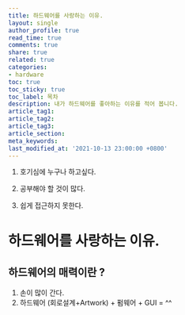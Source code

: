 ```yaml
---
title: 하드웨어를 사랑하는 이유.
layout: single
author_profile: true
read_time: true
comments: true
share: true
related: true
categories:
- hardware
toc: true
toc_sticky: true
toc_label: 목차
description: 내가 하드웨어를 좋아하는 이유를 적어 봅니다.
article_tag1: 
article_tag2: 
article_tag3: 
article_section: 
meta_keywords: 
last_modified_at: '2021-10-13 23:00:00 +0800'
---
```




1. 호기심에 누구나 하고싶다.

2. 공부해야 할 것이 많다.

3. 쉽게 접근하지 못한다. 

   

# 하드웨어를 사랑하는 이유.

## 하드웨어의 매력이란 ?

1. 손이 많이 간다. 
2. 하드웨어 (회로설계+Artwork) + 펌웨어 + GUI = ^^





